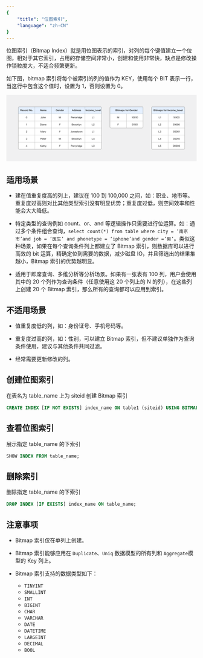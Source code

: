 ```yaml
---
{
    "title": "位图索引",
    "language": "zh-CN"
}
---
```


<!--
Licensed to the Apache Software Foundation (ASF) under one
or more contributor license agreements.  See the NOTICE file
distributed with this work for additional information
regarding copyright ownership.  The ASF licenses this file
to you under the Apache License, Version 2.0 (the
"License"); you may not use this file except in compliance
with the License.  You may obtain a copy of the License at

  http://www.apache.org/licenses/LICENSE-2.0

Unless required by applicable law or agreed to in writing,
software distributed under the License is distributed on an
"AS IS" BASIS, WITHOUT WARRANTIES OR CONDITIONS OF ANY
KIND, either express or implied.  See the License for the
specific language governing permissions and limitations
under the License.
-->


位图索引（Bitmap Index）就是用位图表示的索引，对列的每个键值建立一个位图，相对于其它索引，占用的存储空间非常小，创建和使用非常快，缺点是修改操作锁粒度大，不适合频繁更新。

如下图，bitmap 索引将每个被索引的列的值作为 KEY，使用每个 BIT 表示一行，当这行中包含这个值时，设置为 1，否则设置为 0。

![Bitmap Index](/images/bitmap-index-example.png)

## 适用场景

-   建在值重复度高的列上，建议在 100 到 100,000 之间，如：职业、地市等。重复度过高则对比其他类型索引没有明显优势；重复度过低，则空间效率和性能会大大降低。

-   特定类型的查询例如 count、or、and 等逻辑操作只需要进行位运算。如：通过多个条件组合查询，`select count(*) from table where city = ’南京市’and job = ’医生’ and phonetype = ‘iphone’and gender =’男’`。类似这种场景，如果在每个查询条件列上都建立了 Bitmap 索引，则数据库可以进行高效的 bit 运算，精确定位到需要的数据，减少磁盘 IO，并且筛选出的结果集越小，Bitmap 索引的优势越明显。

-   适用于即席查询、多维分析等分析场景。如果有一张表有 100 列，用户会使用其中的 20 个列作为查询条件（任意使用这 20 个列上的 N 的列），在这些列上创建 20 个 Bitmap 索引，那么所有的查询都可以应用到索引。

## 不适用场景

-   值重复度低的列，如：身份证号、手机号码等。

-   重复度过高的列，如：性别，可以建立 Bitmap 索引，但不建议单独作为查询条件使用，建议与其他条件共同过滤。

-   经常需要更新修改的列。

## 创建位图索引

在表名为 table_name 上为 siteid 创建 Bitmap 索引

```sql
CREATE INDEX [IF NOT EXISTS] index_name ON table1 (siteid) USING BITMAP;
```

## 查看位图索引

展示指定 table_name 的下索引

```sql
SHOW INDEX FROM table_name;
```

## 删除索引

删除指定 table_name 的下索引

```sql
DROP INDEX [IF EXISTS] index_name ON table_name;
```

## 注意事项

-   Bitmap 索引仅在单列上创建。

-   Bitmap 索引能够应用在 `Duplicate`、`Uniq` 数据模型的所有列和 `Aggregate`模型的 Key 列上。

-   Bitmap 索引支持的数据类型如下：

    -   `TINYINT`
    -   `SMALLINT`
    -   `INT`
    -   `BIGINT`
    -   `CHAR`
    -   `VARCHAR`
    -   `DATE`
    -   `DATETIME`
    -   `LARGEINT`
    -   `DECIMAL`
    -   `BOOL`